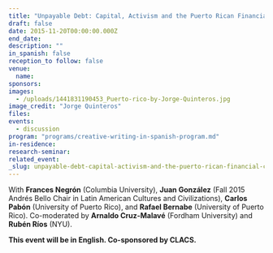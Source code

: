 ```yaml
---
title: "Unpayable Debt: Capital, Activism and the Puerto Rican Financial Crisis"
draft: false
date: 2015-11-20T00:00:00.000Z
end_date:
description: ""
in_spanish: false
reception_to follow: false
venue:
  name:
sponsors:
images:
  - /uploads/1441831190453_Puerto-rico-by-Jorge-Quinteros.jpg
image_credit: "Jorge Quinteros"
files:
events:
  - discussion
program: "programs/creative-writing-in-spanish-program.md"
in-residence:
research-seminar:
related_event:
_slug: unpayable-debt-capital-activism-and-the-puerto-rican-financial-crisis
---
```


With **Frances Negrón** (Columbia University), **Juan González** (Fall 2015 Andrés Bello Chair in Latin American Cultures and Civilizations), **Carlos Pabón** (University of Puerto Rico), and **Rafael Bernabe** (University of Puerto Rico). Co-moderated by **Arnaldo Cruz-Malavé** (Fordham University) and **Rubén Ríos** (NYU).

**This event will be in English. Co-sponsored by CLACS.**

